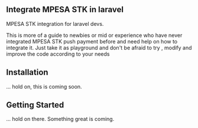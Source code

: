 ## Integrate MPESA STK in laravel

MPESA STK integration for laravel devs.

This is more of a guide to newbies or mid or experience who have never integrated MPESA STK push payment before and need help on how to integrate it.
Just take it as playground and don't be afraid to try , modify and improve the code according to your needs


##  Installation 

 ... hold on, this is coming soon.

## Getting Started


... hold on there. Something great is coming.
